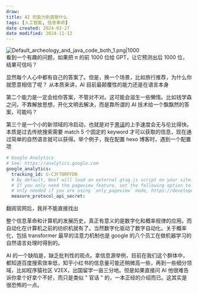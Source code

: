 ```yaml
---
draw:
title: AI 的能力到底是什么
tags: [人工智能, 信息革命]
date created: 2024-03-27
date modified: 2024-11-12
---
```


![Default_archeology_and_java_code_both_1.png|1000](https://imagehosting4picgo.oss-cn-beijing.aliyuncs.com/imagehosting/Default_archeology_and_java_code_both_1.png?x-oss-process=image/resize,l_500)  
看到一个有趣的问题，如果把 π 的前 1000 位给 GPT，让它预测出后 1000 位，结果可信吗？

<!-- more -->

显然每个人心中都有自己的答案了。但是，换一个场景，比如旅行推荐，为什么你就愿意相信了呢？
从本质来讲，AI 目前最颠覆性的能力还是在语言本身

第二个能力是一定会给你答案，不管对不对。这可能会滋生一些懒惰。比如钱学森之问，不靠解放思想，开化文明去解决，而是靠所谓的 AI 技术给一个飘飘然的答案，可能吗？

第三个是一个小的新领域的冷启动，也就是对于[黑话](黑话)的上手速度会无与伦比得快。本质是过去传统搜索需要 match 5 个固定的 keyword 才可以获取的信息，现在通过简单的自然语言就可以获得。举个例子，我在配置 hexo 博客时，遇到一个配置项

```yml
# Google Analytics  
# See: https://analytics.google.com  
google_analytics:  
  tracking_id: G-CJF78RFFDN  
  # By default, NexT will load an external gtag.js script on your site.  
  # If you only need the pageview feature, set the following option to true to get a better performance.  only_pageview: false  
  # only needed if you are using `only_pageview` mode, https://developers.google.com/analytics/devguides/collection/protocol/ga4  
  measure_protocol_api_secret:
```

翻阅官网后，我并不能直接找出

整个信息革命和计算机的发展历史，真正有意义的是数字化和概率规律的应用。而自动化在计算机之前的纺织机就有了。当然数字化驱动了数字自动化。关于概率化，包括 transformer 最早的注意力机制也是 google 的八个员工在做机器学习的自然语言处理时得到的。

AI 的一个缺陷是，缺乏批判性的观点。拿信息源举例，目前在我们这个群体中，都知道百度搜索效率低，知乎小红书的信息量可能还稍微高一些，再到一些细分领域，比如程序猿社区 V2EX，出国留学一亩三分地。但是如果直接问 AI 他很难告诉你拿个好拿个不好，而只是类似 " 官话 " 的，一本正经的介绍而已。这其实是很恐怖的一点。
